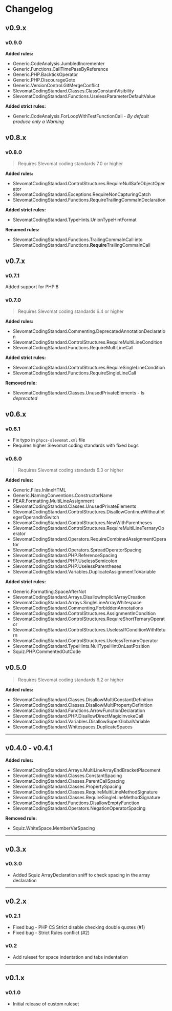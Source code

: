 # Changelog

## v0.9.x

### v0.9.0

**Added rules:**
 - Generic.CodeAnalysis.JumbledIncrementer
 - Generic.Functions.CallTimePassByReference
 - Generic.PHP.BacktickOperator
 - Generic.PHP.DiscourageGoto
 - Generic.VersionControl.GitMergeConflict
 - SlevomatCodingStandard.Classes.ClassConstantVisibility
 - SlevomatCodingStandard.Functions.UselessParameterDefaultValue

**Added strict rules:**
 - Generic.CodeAnalysis.ForLoopWithTestFunctionCall - *By default produce only a Warning*

## v0.8.x

### v0.8.0

> Requires Slevomat coding standards 7.0 or higher

**Added rules:**
 - SlevomatCodingStandard.ControlStructures.RequireNullSafeObjectOperator
 - SlevomatCodingStandard.Exceptions.RequireNonCapturingCatch
 - SlevomatCodingStandard.Functions.RequireTrailingCommaInDeclaration

**Added strict rules:**
 - SlevomatCodingStandard.TypeHints.UnionTypeHintFormat

**Renamed rules:**
 - SlevomatCodingStandard.Functions.TrailingCommaInCall into SlevomatCodingStandard.Functions.**Require**TrailingCommaInCall

## v0.7.x

### v0.7.1

Added support for PHP 8

### v0.7.0

> Requires Slevomat coding standards 6.4 or higher

**Added rules:**
 - SlevomatCodingStandard.Commenting.DeprecatedAnnotationDeclaration
 - SlevomatCodingStandard.ControlStructures.RequireMultiLineCondition
 - SlevomatCodingStandard.Functions.RequireMultiLineCall

**Added strict rules:**
 - SlevomatCodingStandard.ControlStructures.RequireSingleLineCondition
 - SlevomatCodingStandard.Functions.RequireSingleLineCall

 **Removed rule:**
 - SlevomatCodingStandard.Classes.UnusedPrivateElements - Is *deprecated*

## v0.6.x

### v0.6.1

 - Fix typo in `phpcs-slevomat.xml` file
 - Requires higher Slevomat coding standards with fixed bugs

### v0.6.0

> Requires Slevomat coding standards 6.3 or higher

**Added rules:**
 - Generic.Files.InlineHTML
 - Generic.NamingConventions.ConstructorName
 - PEAR.Formatting.MultiLineAssignment
 - SlevomatCodingStandard.Classes.UnusedPrivateElements
 - SlevomatCodingStandard.ControlStructures.DisallowContinueWithoutIntegerOperandInSwitch
 - SlevomatCodingStandard.ControlStructures.NewWithParentheses
 - SlevomatCodingStandard.ControlStructures.RequireMultiLineTernaryOperator
 - SlevomatCodingStandard.Operators.RequireCombinedAssignmentOperator
 - SlevomatCodingStandard.Operators.SpreadOperatorSpacing
 - SlevomatCodingStandard.PHP.ReferenceSpacing
 - SlevomatCodingStandard.PHP.UselessSemicolon
 - SlevomatCodingStandard.PHP.UselessParentheses
 - SlevomatCodingStandard.Variables.DuplicateAssignmentToVariable

**Added strict rules:**
 - Generic.Formatting.SpaceAfterNot
 - SlevomatCodingStandard.Arrays.DisallowImplicitArrayCreation
 - SlevomatCodingStandard.Arrays.SingleLineArrayWhitespace
 - SlevomatCodingStandard.Commenting.ForbiddenAnnotations
 - SlevomatCodingStandard.ControlStructures.AssignmentInCondition
 - SlevomatCodingStandard.ControlStructures.RequireShortTernaryOperator
 - SlevomatCodingStandard.ControlStructures.UselessIfConditionWithReturn
 - SlevomatCodingStandard.ControlStructures.UselessTernaryOperator
 - SlevomatCodingStandard.TypeHints.NullTypeHintOnLastPosition
 - Squiz.PHP.CommentedOutCode

## v0.5.0

> Requires Slevomat coding standards 6.2 or higher

**Added rules:**
- SlevomatCodingStandard.Classes.DisallowMultiConstantDefinition
- SlevomatCodingStandard.Classes.DisallowMultiPropertyDefinition
- SlevomatCodingStandard.Functions.ArrowFunctionDeclaration
- SlevomatCodingStandard.PHP.DisallowDirectMagicInvokeCall
- SlevomatCodingStandard.Variables.DisallowSuperGlobalVariable
- SlevomatCodingStandard.Whitespaces.DuplicateSpaces

---

## v0.4.0 - v0.4.1

**Added rules:**

- SlevomatCodingStandard.Arrays.MultiLineArrayEndBracketPlacement
- SlevomatCodingStandard.Classes.ConstantSpacing
- SlevomatCodingStandard.Classes.ParentCallSpacing
- SlevomatCodingStandard.Classes.PropertySpacing
- SlevomatCodingStandard.Classes.RequireMultiLineMethodSignature
- SlevomatCodingStandard.Classes.RequireSingleLineMethodSignature
- SlevomatCodingStandard.Functions.DisallowEmptyFunction
- SlevomatCodingStandard.Operators.NegationOperatorSpacing

**Removed rule:**
- Squiz.WhiteSpace.MemberVarSpacing

---

## v0.3.x

### v0.3.0

- Added Squiz ArrayDeclaration sniff to check spacing in the array declaration

---

## v0.2.x

### v0.2.1

- Fixed bug - PHP CS Strict disable checking double quotes (#1)
- Fixed bug - Strict Rules conflict (#2)

### v0.2

- Add ruleset for space indentation and tabs indentation

---

## v0.1.x

### v0.1.0

- Initial release of custom ruleset

